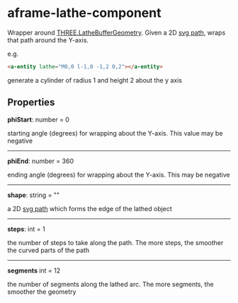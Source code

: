 # aframe-lathe-component

Wrapper around [THREE.LatheBufferGeometry](https://threejs.org/docs/#api/en/geometries/LatheBufferGeometry).  Given a 2D [svg path](https://developer.mozilla.org/en-US/docs/Web/SVG/Tutorial/Paths), wraps that path around the Y-axis.

e.g.
```html
<a-entity lathe="M0,0 l-1,0 -1,2 0,2"></a-entity>
```
generate a cylinder of radius 1 and height 2 about the y axis

## Properties

**phiStart**: number = 0

starting angle (degrees) for wrapping about the Y-axis. This value may be negative

---
**phiEnd**: number = 360

ending angle (degrees) for wrapping about the Y-axis. This may be negative

---
**shape**: string = ""

a 2D [svg path](https://developer.mozilla.org/en-US/docs/Web/SVG/Tutorial/Paths) which forms the edge of the lathed object

---
**steps**: int = 1

the number of steps to take along the path. The more steps, the smoother the curved parts of the path

---
**segments** int = 12

the number of segments along the lathed arc.  The more segments, the smoother the geometry
